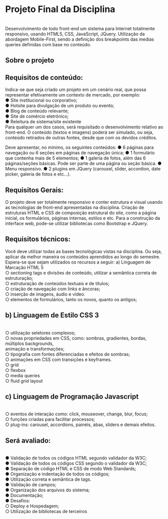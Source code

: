 <h1>Projeto Final da Disciplina</h1><br/>
Desenvolvimento de todo front-end um sistema para Internet totalmente responsivo,
usando HTML5, CSS, JavaScript, JQuery. Utilização da abordagem
Mobile-First, sendo a definição dos breakpoints das medias queries definidas com base no
conteúdo.

<h2>Sobre o projeto</h2>
<h2>Requisitos de conteúdo:</h2>
Indica-se que seja criado um projeto em um cenário real, que possa representar
efetivamente um contexto de mercado, por exemplo:<br/>
● Site institucional ou corporativo;<br/>
● Hotsite para divulgação de um produto ou evento;<br/>
● Blog de conteúdo relevante;<br/>
● Site de comércio eletrônico;<br/>
● Releitura de sistema/site existente<br/>
Para qualquer um dos casos, será requisitado o desenvolvimento relativo ao front-end. O
conteúdo (textos e imagens) poderá ser simulado, ou seja, conteúdo retirados de outras
fontes, desde que com os devidos créditos.

Deve apresentar, no mínimo, os seguintes conteúdos:
● 6 páginas para navegação ou 6 seções em páginas de navegação única;
● 1 formulário que contenha mais de 5 elementos;
● 1 galeria de fotos, além das 6 páginas/seções básicas. Pode ser parte de uma
página ou seção básica.
● Menu responsivo.
● 2 plugins em JQuery (carousel, slider, accordion, date picker, galeria de fotos e
etc…).

<h2>Requisitos Gerais:</h2>
O projeto deve ser totalmente responsivo e conter estrutura e visual usando as tecnologias
de front-end apresentadas na disciplina. Criação de estruturas HTML e CSS de composição
estrutural do site, como a página inicial, os formulários, páginas internas, estilos e etc. Para
a construção da interface web, pode-se utilizar bibliotecas como Bootstrap e JQuery.

<h2>Requisitos técnicos:</h2>
Você deve utilizar todas as bases tecnológicas vistas na disciplina. Ou seja, aplicar da
melhor maneira os conteúdos aprendidos ao longo do semestre. Espera-se que sejam
utilizados os recursos a seguir:
a) Linguagem de Marcação HTML 5</h2><br/>
○ sectioning tags e divisões de conteúdo, utilizar a semântica correta de estruturação;<br/>
○ estruturação de conteúdos textuais e de títulos;<br/>
○ criação de navegação com links e âncoras;<br/>
○ inserção de imagens, áudio e vídeo.<br/>
○ elementos de formulários, tanto os novos, quanto os antigos;<br/>
<h2>b) Linguagem de Estilo CSS 3</h2><br/>
○ utilização seletores complexos;<br/>
○ novas propriedades em CSS, como: sombras, gradientes, bordas, múltiplos backgrounds,<br/>
animação e transformações;<br/>
○ tipografia com fontes diferenciadas e efeitos de sombras;<br/>
○ animações em CSS com transições e keyframes.<br/>
○ grid<br/>
○ flexbox<br/>
○ media queries<br/>
○ fluid grid layout<br/>
<h2>c) Linguagem de Programação Javascript</h2><br/>
○ eventos de interação como: click, mouseover, change, blur, focus;<br/>
○ funções criadas para facilitar processos;<br/>
○ plug-ins: carousel, accordions, painéis, abas, sliders e demais efeitos.<br/>
<h2>Será avaliado:</h2><br/>
● Validação de todos os códigos HTML segundo validador da W3C;<br/>
● Validação de todos os códigos CSS segundo o validador da W3C;<br/>
● Separação de código HTML e CSS de modo Web Standards;<br/>
● Organização e indentação de todos os códigos;<br/>
● Utilização correta e semântica de tags.<br/>
● Validação de campos;<br/>
● Organização dos arquivos do sistema;<br/>
● Documentação;<br/>
● Desafios:<br/>
○ Deploy e Hospedagem;<br/>
○ Utilização de bibliotecas de terceiros
